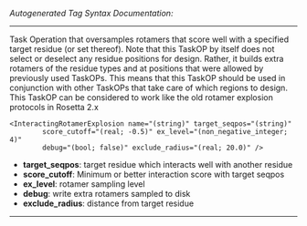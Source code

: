 _Autogenerated Tag Syntax Documentation:_

---
Task Operation that oversamples rotamers that score well with a specified target residue (or set thereof). Note that this TaskOP by itself does not select or deselect any residue positions for design. Rather, it builds extra rotamers of the residue types and at positions that were allowed by previously used TaskOPs. This means that this TaskOP should be used in conjunction with other TaskOPs that take care of which regions to design. This TaskOP can be considered to work like the old rotamer explosion protocols in Rosetta 2.x

```
<InteractingRotamerExplosion name="(string)" target_seqpos="(string)"
        score_cutoff="(real; -0.5)" ex_level="(non_negative_integer; 4)"
        debug="(bool; false)" exclude_radius="(real; 20.0)" />
```

-   **target_seqpos**: target residue which interacts well with another residue
-   **score_cutoff**: Minimum or better interaction score with target seqpos
-   **ex_level**: rotamer sampling level
-   **debug**: write extra rotamers sampled to disk
-   **exclude_radius**: distance from target residue

---
